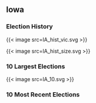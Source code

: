 ## Iowa

### Election History
{{< image src=IA_hist_vic.svg >}}

{{< image src=IA_hist_size.svg >}}

### 10 Largest Elections
{{< image src=IA_10.svg >}}

### 10 Most Recent Elections

